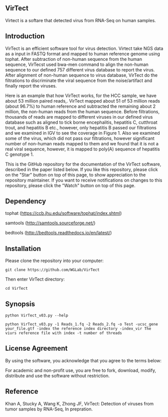 ## VirTect


Virtect is a softare that detected virus from RNA-Seq on human samples.


## Introduction

VirTect is an efficient software tool for virus detection. Virtect take NGS data as a input in FASTQ format and mapped to human reference genome using tophat. After subtraction of non-human sequence from the human sequence, VirTecst used bwa-men command to align the non-human sequence to our defined 757 different virus database to report the virus. After alignment of non-human sequence to virus database, VirTect do the filtrations to discriminate the viral sequence from the noise/artifact and finally report the viruses. 

Here is an example that how VirTect works, for the HCC sample, we have about 53 million paired reads,. VirTect mapped about 51 of 53 million reads (about 96.7%) to human reference and subtracted the remaining about 2 million, the non-human reads from the human sequence. Before filtrations, thousands of reads are mapped to different viruses in our defined virus database such as aligned to tick borne encephalitis, hepatitis C, cutthroat trout, and hepatitis B etc., however, only hepatitis B passed our filtrations and we examined in IGV to see the coverage in Figure 1. Also we examined some of the virus, which did not pass our filtrations, however significant number of non-human reads mapped to them and we found that it is not a real viral sequence, however, it is mapped to poly(A) sequence of hepatitis C genotype 1.


This is the GitHub repository for the documentation of the VirTect software, described in the paper listed below. If you like this repository, please click on the "Star" button on top of this page, to show appreciation to the repository maintainer. If you want to receive notifications on changes to this repository, please click the "Watch" button on top of this page.

## Dependency

tophat (https://ccb.jhu.edu/software/tophat/index.shtml)

samtools (http://samtools.sourceforge.net/)

bedtools (http://bedtools.readthedocs.io/en/latest/)

## Installation

Please clone the repository into your computer:

    git clone https://github.com/WGLab/VirTect

Then enter VirTect directory:

    cd VirTect

## Synopsis

    python VirTect_v03.py --help

    python VirTect_v03.py -1 Reads_1.fq -2 Reads_2.fq -o Test -ucsc_gene your_file.gtf -index the reference index directory -index_vir The viurs reference file with index -t number of threads


## License Agreement

By using the software, you acknowledge that you agree to the terms below:

For academic and non-profit use, you are free to fork, download, modify, distribute and use the software without restriction.
 
 

## Reference

Khan A, Stucky A, Wang K, Zhong JF, VirTect: Detection of viruses from tumor samples by RNA-Seq, In prepration. 
